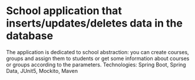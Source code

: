 #  School application that inserts/updates/deletes data in the database
The application is dedicated to school abstraction: you can create courses, groups and assign them to students or get some information about courses or groups according to the parameters.
Technologies: Spring Boot, Spring Data, JUnit5, Mockito, Maven

